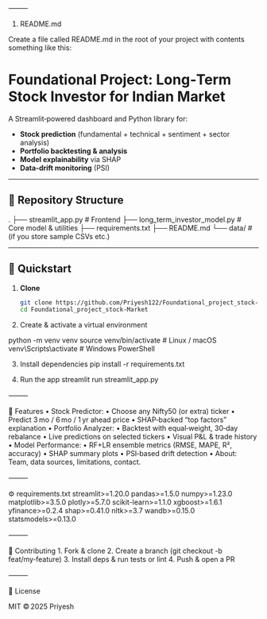 
⸻

1. README.md

Create a file called README.md in the root of your project with contents something like this:

# Foundational Project: Long‑Term Stock Investor for Indian Market

A Streamlit‑powered dashboard and Python library for:
- **Stock prediction** (fundamental + technical + sentiment + sector analysis)  
- **Portfolio backtesting & analysis**  
- **Model explainability** via SHAP  
- **Data‑drift monitoring** (PSI)

---

## 📂 Repository Structure

.
├── streamlit_app.py        # Frontend
├── long_term_investor_model.py  # Core model & utilities
├── requirements.txt
├── README.md
└── data/                   # (if you store sample CSVs etc.)


---

## 🚀 Quickstart

1. **Clone**  
   ```bash
   git clone https://github.com/Priyesh122/Foundational_project_stock-Market.git
   cd Foundational_project_stock-Market

2.	Create & activate a virtual environment

python -m venv venv
source venv/bin/activate   # Linux / macOS
venv\Scripts\activate      # Windows PowerShell


3.	Install dependencies
pip install -r requirements.txt

4.	Run the app
streamlit run streamlit_app.py


⸻

🧰 Features
	•	Stock Predictor:
	•	Choose any Nifty50 (or extra) ticker
	•	Predict 3 mo / 6 mo / 1 yr ahead price
	•	SHAP‑backed “top factors” explanation
	•	Portfolio Analyzer:
	•	Backtest with equal‑weight, 30‑day rebalance
	•	Live predictions on selected tickers
	•	Visual P&L & trade history
	•	Model Performance:
	•	RF+LR ensemble metrics (RMSE, MAPE, R², accuracy)
	•	SHAP summary plots
	•	PSI‑based drift detection
	•	About: Team, data sources, limitations, contact.

⸻

⚙️ requirements.txt
streamlit>=1.20.0
pandas>=1.5.0
numpy>=1.23.0
matplotlib>=3.5.0
plotly>=5.7.0
scikit-learn>=1.1.0
xgboost>=1.6.1
yfinance>=0.2.4
shap>=0.41.0
nltk>=3.7
wandb>=0.15.0
statsmodels>=0.13.0

⸻

🤝 Contributing
	1.	Fork & clone
	2.	Create a branch (git checkout -b feat/my‑feature)
	3.	Install deps & run tests or lint
	4.	Push & open a PR

⸻

📄 License

MIT © 2025 Priyesh

